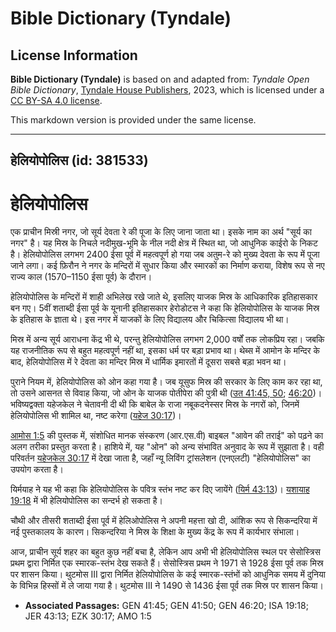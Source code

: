 # Bible Dictionary (Tyndale)

## License Information

**Bible Dictionary (Tyndale)** is based on and adapted from: _Tyndale Open Bible Dictionary_, [Tyndale House Publishers](https://tyndaleopenresources.com/), 2023, which is licensed under a [CC BY-SA 4.0 license](https://creativecommons.org/licenses/by-sa/4.0/legalcode.en).

This markdown version is provided under the same license.



--------------------------------

## हेलियोपोलिस (id: 381533)

हेलियोपोलिस
===========

एक प्राचीन मिस्री नगर, जो सूर्य देवता रे की पूजा के लिए जाना जाता था। इसके नाम का अर्थ "सूर्य का नगर" है। यह मिस्र के निचले नदीमुख\-भूमि के नील नदी क्षेत्र में स्थित था, जो आधुनिक काईरो के निकट है। हेलियोपोलिस लगभग 2400 ईसा पूर्व में महत्वपूर्ण हो गया जब अतुम\-रे को मुख्य देवता के रूप में पूजा जाने लगा। कई फ़िरौन ने नगर के मन्दिरों में सुधार किया और स्मारकों का निर्माण कराया, विशेष रूप से नए राज्य काल (1570–1150 ईसा पूर्व) के दौरान।

हेलियोपोलिस के मन्दिरों में शाही अभिलेख रखे जाते थे, इसलिए याजक मिस्र के आधिकारिक इतिहासकार बन गए। 5वीं शताब्दी ईसा पूर्व के यूनानी इतिहासकार हेरोडोटस ने कहा कि हेलियोपोलिस के याजक मिस्र के इतिहास के ज्ञाता थे। इस नगर में याजकों के लिए विद्यालय और चिकित्सा विद्यालय भी था।

मिस्र में अन्य सूर्य आराधना केंद्र भी थे, परन्तु हेलियोपोलिस लगभग 2,000 वर्षों तक लोकप्रिय रहा। जबकि यह राजनीतिक रूप से बहुत महत्वपूर्ण नहीं था, इसका धर्म पर बड़ा प्रभाव था। थेब्स में आमोन के मन्दिर के बाद, हेलियोपोलिस में रे देवता का मन्दिर मिस्र में धार्मिक इमारतों में दूसरा सबसे बड़ा भवन था।

पुराने नियम में, हेलियोपोलिस को ओन कहा गया है। जब यूसुफ मिस्र की सरकार के लिए काम कर रहा था, तो उसने आसनत से विवाह किया, जो ओन के याजक पोतीपेरा की पुत्री थी ([उत 41:45, 50](https://ref.ly/Gen41:45,Gen41:50); [46:20](https://ref.ly/Gen46:20))। भविष्यद्वक्ता यहेजकेल ने चेतावनी दी थी कि बाबेल के राजा नबूकदनेस्सर मिस्र के नगरों को, जिनमें हेलियोपोलिस भी शामिल था, नष्ट करेगा ([यहेज 30:17](https://ref.ly/Ezek30:17))।

[आमोस 1:5](https://ref.ly/Amos1:5) की पुस्तक में, संशोधित मानक संस्करण (आर.एस.वी) बाइबल "आवेन की तराई" को पढ़ने का अलग तरीका प्रस्तुत करता है। हाशिये में, यह "ओन" को अन्य संभावित अनुवाद के रूप में सुझाता है। वही परिवर्तन [यहेजकेल 30:17](https://ref.ly/Ezek30:17) में देखा जाता है, जहाँ न्यू लिविंग ट्रांसलेशन (एनएलटी) "हेलियोपोलिस" का उपयोग करता है।

यिर्मयाह ने यह भी कहा कि हेलियोपोलिस के पवित्र स्तंभ नष्ट कर दिए जायेंगे ([यिर्म 43:13](https://ref.ly/Jer43:13))। [यशायाह 19:18](https://ref.ly/Isa19:18) में भी हेलियोपोलिस का सन्दर्भ हो सकता है।

चौथी और तीसरी शताब्दी ईसा पूर्व में हेलिओपोलिस ने अपनी महत्ता खो दी, आंशिक रूप से सिकन्दरिया में नई पुस्तकालय के कारण। सिकन्दरिया ने मिस्र के शिक्षा के मुख्य केंद्र के रूप में कार्यभार संभाला।

आज, प्राचीन सूर्य शहर का बहुत कुछ नहीं बचा है, लेकिन आप अभी भी हेलियोपोलिस स्थल पर सेसोस्त्रिस प्रथम द्वारा निर्मित एक स्मारक\-स्तंभ देख सकते हैं। सेसोस्त्रिस प्रथम ने 1971 से 1928 ईसा पूर्व तक मिस्र पर शासन किया। थुटमोस III द्वारा निर्मित हेलियोपोलिस के कई स्मारक\-स्तंभों को आधुनिक समय में दुनिया के विभिन्न हिस्सों में ले जाया गया है। थुटमोस III ने 1490 से 1436 ईसा पूर्व तक मिस्र पर शासन किया।

* **Associated Passages:** GEN 41:45; GEN 41:50; GEN 46:20; ISA 19:18; JER 43:13; EZK 30:17; AMO 1:5

